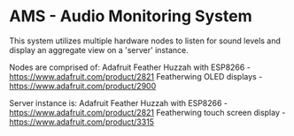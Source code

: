 # AMS - Audio Monitoring System

This system utilizes multiple hardware nodes to listen for sound levels and display an aggregate view on a 
'server' instance.  

Nodes are comprised of:
 Adafruit Feather Huzzah with ESP8266 - https://www.adafruit.com/product/2821
 Featherwing OLED displays - https://www.adafruit.com/product/2900
 
Server instance is:
 Adafruit Feather Huzzah with ESP8266 - https://www.adafruit.com/product/2821
 Featherwing touch screen display - https://www.adafruit.com/product/3315
 
